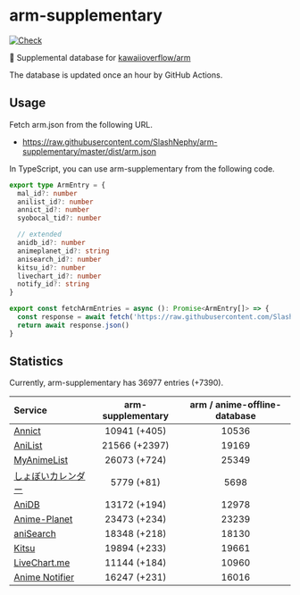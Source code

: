 # arm-supplementary

[![Check](https://github.com/SlashNephy/arm-supplementary/actions/workflows/check-node.yml/badge.svg)](https://github.com/SlashNephy/arm-supplementary/actions/workflows/check-node.yml)

💊 Supplemental database for [kawaiioverflow/arm](https://github.com/kawaiioverflow/arm)

The database is updated once an hour by GitHub Actions.

## Usage

Fetch arm.json from the following URL.

- https://raw.githubusercontent.com/SlashNephy/arm-supplementary/master/dist/arm.json

In TypeScript, you can use arm-supplementary from the following code.

```TypeScript
export type ArmEntry = {
  mal_id?: number
  anilist_id?: number
  annict_id?: number
  syobocal_tid?: number

  // extended
  anidb_id?: number
  animeplanet_id?: string
  anisearch_id?: number
  kitsu_id?: number
  livechart_id?: number
  notify_id?: string
}

export const fetchArmEntries = async (): Promise<ArmEntry[]> => {
  const response = await fetch('https://raw.githubusercontent.com/SlashNephy/arm-supplementary/master/dist/arm.json')
  return await response.json()
}
```

## Statistics

Currently, arm-supplementary has 36977 entries (+7390).

| Service                                     | arm-supplementary | arm / anime-offline-database |
| :------------------------------------------ | :---------------: | :--------------------------: |
| [Annict](https://annict.com)                |   10941 (+405)    |            10536             |
| [AniList](https://anilist.co)               |   21566 (+2397)   |            19169             |
| [MyAnimeList](https://myanimelist.net)      |   26073 (+724)    |            25349             |
| [しょぼいカレンダー](https://cal.syoboi.jp) |    5779 (+81)     |             5698             |
| [AniDB](https://anidb.net)                  |   13172 (+194)    |            12978             |
| [Anime-Planet](https://anime-planet.com)    |   23473 (+234)    |            23239             |
| [aniSearch](https://anisearch.com)          |   18348 (+218)    |            18130             |
| [Kitsu](https://kitsu.io)                   |   19894 (+233)    |            19661             |
| [LiveChart.me](https://livechart.me)        |   11144 (+184)    |            10960             |
| [Anime Notifier](https://notify.moe)        |   16247 (+231)    |            16016             |
